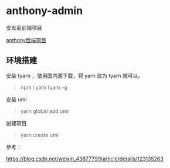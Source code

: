 # anthony-admin
安东尼前端项目



[anthony后端项目](https://github.com/Rodert/anthony)


## 环境搭建

安装 tyarn ，使用国内源下载，将 yarn 改为 tyarn 就可以。

> npm i yarn tyarn -g

安装 umi

> yarn global add umi

创建项目

> yarn create umi


参考：

https://blog.csdn.net/weixin_43877799/article/details/123135263